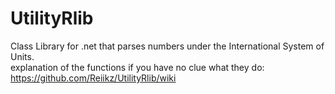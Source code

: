 # UtilityRlib
Class Library for .net that parses numbers under the International System of Units.                                                                                                           
explanation of the functions if you have no clue what they do: https://github.com/Reiikz/UtilityRlib/wiki
